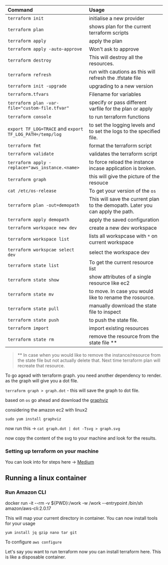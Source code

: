 | Command                                                  | Usage                                                                          |
| :------------------------------------------------------- | :----------------------------------------------------------------------------- |
| `terraform init`                                         | initialise a new provider                                                      |
| `terraform plan`                                         | shows plan for the current terraform scripts                                   |
| `terraform apply`                                        | apply the plan                                                                 |
| `terraform apply -auto-approve`                          | Won't ask to approve                                                           |
| `terraform destroy`                                      | This will destroy all the resources.                                           |
| `terraform refresh`                                      | run with cautions as this will refresh the .tfstate file                       |
| `terraform init -upgrade`                                | upgrading to a new version                                                     |
| `terraform.tfvars`                                       | Filename for variables                                                         |
| `terraform plan -var-file="custom-file.tfvar"`           | specify or pass different varfile for the plan or apply                        |
| `terraform console`                                      | to run terraform functions                                                     |
| `export TF_LOG=TRACE` and `export TF_LOG_PATH=/temp/log` | to set the logging levels and to set the logs to the specified file.           |
| `terraform fmt`                                          | format the terraform script                                                    |
| `terraform validate`                                     | validates the terraform script                                                 |
| `terraform apply -replace="aws_instance.<name>`          | to force reload the instance incase application is broken.                     |
| `terraform graph`                                        | this will give the picture of the resouce                                      |
| `cat /etc/os-release`                                    | To get your version of the `os`                                                |
| `terraform plan -out=demopath`                           | This will save the current plan to the demopath. Later you can apply the path. |
| `terraform apply demopath`                               | apply the saved configuration                                                  |
| `terraform workspace new dev`                            | create a new dev workspace                                                     |
| `terraform workspace list`                               | lists all workspcase with `*` on current workspace                             |
| `terraform workspcae select dev`                         | select the workspace dev                                                       |
| `terraform state list`                                   | To get the current resource list                                               |
| `terraform state show`                                   | show attributes of a single resource like ec2                                  |
| `terraform state mv`                                     | to move. In case you would like to rename the rosource.                        |
| `terraform state pull`                                   | manually download the state file to inspect                                    |
| `terraform state push`                                   | to push the state file.                                                        |
| `terraform import`                                       | import existing resources                                                      |
| `terraform state rm`                                     | remove the resource from the state file \*\*                                   |

> \*\* In case when you would like to remove the instance/resource from the state file but not actually delete that. Next time terraform plan will recreate that resource.

To go agead with terraform graph. you need another dependency to render. as the graph will give you a dot file.

`terraform graph > graph.dot` - this will save the graph to dot file.

based on `os` go ahead and download the [graphviz](https://graphviz.org/download/)

considering the amazon ec2 with linux2

`sudo yum install graphviz`

now run this -> `cat graph.dot | dot -Tsvg > graph.svg`

now copy the content of the svg to your machine and look for the results.

### Setting up terraform on your machine

You can look into for steps here -> [Medium](https://medium.com/@kk12391/setup-aws-credentials-for-terraform-mac-m1-or-apple-silicon-b7dae25a3be2)

## Running a linux container

### Run Amazon CLI

docker run -it --rm -v ${PWD}:/work -w /work --entrypoint /bin/sh amazon/aws-cli:2.0.17

This will map your current directory in container. You can now install tools for your usage

`yum install jq gzip nano tar git`

To configure
`aws configure`

Let's say you want to run terraform now you can install terraform here. This is like a disposable container.
